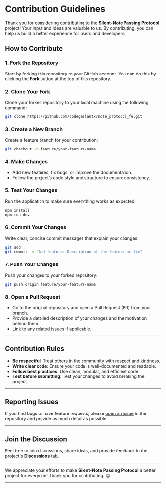 # Contribution Guidelines

Thank you for considering contributing to the **Silent-Note Passing Protocol** project! Your input and ideas are valuable to us. By contributing, you can help us build a better experience for users and developers.

## How to Contribute

### 1. Fork the Repository
Start by forking this repository to your GitHub account. You can do this by clicking the **Fork** button at the top of this repository.

### 2. Clone Your Fork
Clone your forked repository to your local machine using the following command:
```bash
git clone https://github.com/codegallantx/note_protocol_fe.git
```

### 3. Create a New Branch
Create a feature branch for your contribution:
```bash
git checkout -b feature/your-feature-name
```

### 4. Make Changes
- Add new features, fix bugs, or improve the documentation.
- Follow the project’s code style and structure to ensure consistency.

### 5. Test Your Changes
Run the application to make sure everything works as expected:
```bash
npm install
npm run dev
```

### 6. Commit Your Changes
Write clear, concise commit messages that explain your changes:
```bash
git add .
git commit -m "Add feature: Description of the feature or fix"
```

### 7. Push Your Changes
Push your changes to your forked repository:
```bash
git push origin feature/your-feature-name
```

### 8. Open a Pull Request
- Go to the original repository and open a Pull Request (PR) from your branch.
- Provide a detailed description of your changes and the motivation behind them.
- Link to any related issues if applicable.

---

## Contribution Rules

- **Be respectful**: Treat others in the community with respect and kindness.
- **Write clear code**: Ensure your code is well-documented and readable.
- **Follow best practices**: Use clean, modular, and efficient code.
- **Test before submitting**: Test your changes to avoid breaking the project.

---

## Reporting Issues
If you find bugs or have feature requests, please [open an issue](https://github.com/note_protocol_fe/issues) in the repository and provide as much detail as possible.

---

## Join the Discussion
Feel free to join discussions, share ideas, and provide feedback in the project's **Discussions** tab.

---

We appreciate your efforts to make **Silent-Note Passing Protocol** a better project for everyone! Thank you for contributing. 😊

---